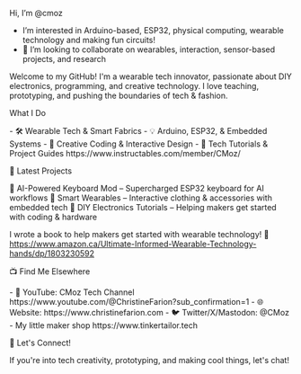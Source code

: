 Hi, I’m @cmoz
- I’m interested in Arduino-based, ESP32, physical computing, wearable technology and making fun circuits!
- 💞️ I’m looking to collaborate on wearables, interaction, sensor-based projects, and research

Welcome to my GitHub! I'm a wearable tech innovator, passionate about DIY electronics, programming, 
and creative technology. I love teaching, prototyping, and pushing the boundaries of tech & fashion.

<p>What I Do</p>
- 🛠️ Wearable Tech & Smart Fabrics
- 💡 Arduino, ESP32, & Embedded Systems
- 🎨 Creative Coding & Interactive Design
- 🎥 Tech Tutorials & Project Guides https://www.instructables.com/member/CMoz/
  
<p>📌 Latest Projects</p>
🔹 AI-Powered Keyboard Mod – Supercharged ESP32 keyboard for AI workflows
🔹 Smart Wearables – Interactive clothing & accessories with embedded tech
🔹 DIY Electronics Tutorials – Helping makers get started with coding & hardware

I wrote a book to help makers get started with wearable technology! 📖 https://www.amazon.ca/Ultimate-Informed-Wearable-Technology-hands/dp/1803230592

<p>📺 Find Me Elsewhere</p>
- 🎥 YouTube: CMoz Tech Channel https://www.youtube.com/@ChristineFarion?sub_confirmation=1
- 🌐 Website: https://www.christinefarion.com
- 🐦 Twitter/X/Mastodon: @CMoz
- My little maker shop https://www.tinkertailor.tech 
  
<p>💬 Let's Connect!</p>
If you're into tech creativity, prototyping, and making cool things, let's chat! 
